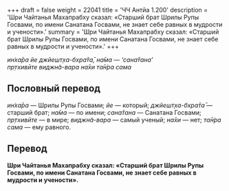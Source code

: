 +++
draft = false
weight = 22041
title = 'ЧЧ Антйа 1.200'
description = 'Шри Чайтанья Махапрабху сказал: «Старший брат Шрилы Рупы Госвами, по имени Санатана Госвами, не знает себе равных в мудрости и учености».'
summary = 'Шри Чайтанья Махапрабху сказал: «Старший брат Шрилы Рупы Госвами, по имени Санатана Госвами, не знает себе равных в мудрости и учености».'
+++

_ин̇ха̄ра йе джйешт̣ха-бхра̄та̄, на̄ма — ‘сана̄тана’  
пр̣тхивӣте виджн̃а-вара на̄хи та̄н̇ра сама_

## Пословный перевод

_ин̇ха̄ра_ — Шрилы Рупы Госвами; _йе_ — который; _джйешт̣ха_\-_бхра̄та̄_ — старший брат; _на̄ма_ — по имени; _сана̄тана_ — Санатана Госвами; _пр̣тхивӣте_ — в мире; _виджн̃а_\-_вара_ — самый ученый; _на̄хи_ — нет; _та̄н̇ра_ _сама_ — ему равного.

## Перевод

**Шри Чайтанья Махапрабху сказал: «Старший брат Шрилы Рупы Госвами, по имени Санатана Госвами, не знает себе равных в мудрости и учености».**
